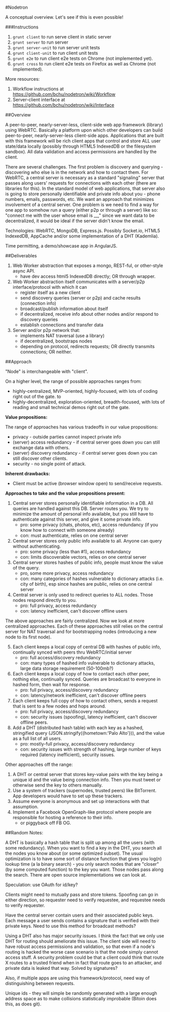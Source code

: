 #Nodetron

A conceptual overview. Let's see if this is even possible!

###Instructions

1. `grunt client` to run serve client in static server
2. `grunt server` to run server
3. `grunt server-unit` to run server unit tests
4. `grunt client-unit` to run client unit tests
5. `grunt e2e` to run client e2e tests on Chrome (not implemented yet).
6. `grunt cross` to run client e2e tests on Firefox as well as Chrome (not implemented).

More resources:

1. Workflow instructions at <https://github.com/bchu/nodetron/wiki/Workflow>
2. Server-client interface at <https://github.com/bchu/nodetron/wiki/Interface>

##Overview

A peer-to-peer, nearly-server-less, client-side web app framework (library) using WebRTC. Basically a platform upon which other developers can build peer-to-peer, nearly-server-less client-side apps. Applications that are built with this framework will be rich client apps that control and store ALL user state/data locally (possibly through HTML5 IndexedDB or the filesystem sandbox). All data validation and access permissions are handled by the client.

There are several challenges. The first problem is discovery and querying - discovering who else is in the network and how to contact them. For WebRTC, a central server is necessary as a standard "signaling" server that passes along users' requests for connections with each other (there are libraries for this). In the standard model of web applications, that server also is going to store personally identifiable and private info about you - phone numbers, emails, passwords, etc. We want an approach that minimizes involvement of a central server. One problem is we need to find a way for one app to somehow run a query (either p2p or through a server) like so: "connect me with the user whose email is __," since we want data to be decentralized, it would be ideal if the server didn't know the email.

Technologies: WebRTC, MongoDB, Express.js. Possibly Socket.io, HTML5 IndexedDB, AppCache and/or some implementation of a DHT (Kademlia).

Time permitting, a demo/showcase app in AngularJS.

##Deliverables

1. Web Worker abstraction that exposes a mongo, REST-ful, or other-style async API.
    * have dev access html5 IndexedDB directly; OR through wrapper.
2. Web Worker abstraction itself communicates with a server/p2p interface/protocol with which it can
    * register itself as a new client
    * send discovery queries (server or p2p) and cache results (connection info)
    * broadcast/publish information about itself
    * if decentralized, receive info about other nodes and/or respond to discovery queries
    * establish connections and transfer data
3. Server and/or p2p network that:
    * implements NAT traversal (use a library)
    * if decentralized, bootstraps nodes
    * depending on protocol, redirects requests; OR directly transmits connections; OR neither.

##Approach

"Node" is interchangeable with "client".

On a higher level, the range of possible approaches ranges from:

* highly-centralized, MVP-oriented, highly-focused, with lots of coding right out of the gate.
to  
* highly-decentralized, exploration-oriented, breadth-focused, with lots of reading and small technical demos right out of the gate.

**Value propositions:**

The range of approaches has various tradeoffs in our value propositions:

* privacy - outside parties cannot inspect private info
* (server) access redundancy - if central server goes down you can still exchange data with others.
* (server) discovery redundancy - if central server goes down you can still discover other clients.
* security - no single point of attack.

**Inherent drawbacks:**

* Client must be active (browser window open) to send/receive requests.

**Approaches to take and the value propositions present:**

1. Central server stores personally identifiable information in a DB. All queries are handled against this DB. Server routes you. We try to minimize the amount of personal info available, but you still have to authenticate against this server, and give it some private info.
    * pro: some privacy (chats, photos, etc), access redundancy (if you know how to connect with someone already)
    * con: must authenticate, relies on one central server
2. Central server stores only public info available to all. Anyone can query without authenticating.
    * pro: some privacy (less than #1), access redundancy
    * con: limits discoverable vectors, relies on one central server
3. Central server stores hashes of public info, people must know the value of the query.
    * pro, some more privacy, access redundancy
    * con: many categories of hashes vulnerable to dictionary attacks (i.e. city of birth), esp since hashes are public, relies on one central server
4. Central server is only used to redirect queries to ALL nodes. Those nodes respond directly to you.
    * pro: full privacy, access redundancy
    * con: latency inefficient, can't discover offline users

The above approaches are fairly centralized. Now we look at more centralized approaches. Each of these approaches still relies on the central server for NAT traversal and for bootstrapping nodes (introducing a new node to its first node).

5. Each client keeps a local copy of central DB with hashes of public info, continually synced with peers thru WebRTC/initial server
    * pro: full access/discovery redundancy
    * con: many types of hashed info vulnerable to dictionary attacks, large data storage requirement (50-100mb?)
6. Each client keeps a local copy of how to contact each other peer, nothing else, continually synced. Queries are broadcast to everyone in hashed form, then wait for response.
    * pro: full privacy, access/discovery redundancy
    * con: latency/network inefficient, can't discover offline peers
7. Each client keeps full copy of how to contact others, sends a request that is sent to a few nodes and hops around.
   * pro: full privacy, access/discovery redundancy
   * con: security issues (spoofing), latency inefficient, can't discover offline peers.
8. Add a DHT (distributed hash table) with each key as a hashed, stringified query (JSON.stringify({hometown:'Palo Alto'})), and the value as a full list of all users.
    * pro: mostly-full privacy, access/discovery redundancy
    * con: security issues with strength of hashing, large number of keys required (latency inefficient), security issues.

Other approaches off the range:

1. A DHT or central server that stores key-value pairs with the key being a unique id and the value being connection info. Then you must tweet or otherwise send the key to others manually.
2. Use a system of trackers (supernodes, trusted peers) like BitTorrent. App developers would have to set up these trackers.
3. Assume everyone is anonymous and set up interactions with that assumption.
4. Implement a Facebook OpenGraph-like protocol where people are responsible for hosting a reference to their info.
   * or piggyback off FB OG.

##Random Notes:

A DHT is basically a hash table that is split up among all the users (with some redundancy). When you want to find a key in the DHT, you search all the nodes you know about (or some optimized subset). The usual optimization is to have some sort of distance function that gives you log(n) lookup time (a la binary search) - you only search nodes that are "closer" (by some computed function) to the key you want. Those nodes pass along the search. There are open source implementations we can look at.

Speculation: use OAuth for id/key?

Clients might need to mutually pass and store tokens. Spoofing can go in either direction, so requester need to verify requestee, and requestee needs to verify requester.

Have the central server contain users and their associated public keys. Each message a user sends contains a signature that is verified with their private keys. Need to use this method for broadcast methods?

Using a DHT also has major security issues. I think the fact that we only use DHT for routing should ameliorate this issue. The client side will need to have robust access permissions and validation, so that even if a node's routing is hacked the worse case scenario is that the node simply cannot access stuff. A security problem could be that a client could think that route X routes to a trusted friend when in fact that route goes to an attacker, and private data is leaked that way. Solved by signatures?

Also, if multiple apps are using this framework/protocol, need way of distinguishing between requests.

Unique ids - they will simple be randomly generated with a large enough address space as to make collisions statistically improbable (Bitoin does this, as does git).


